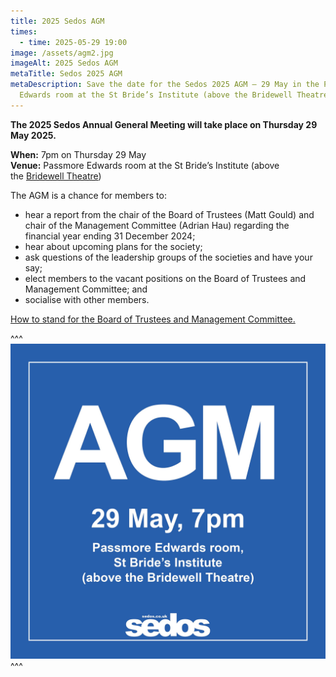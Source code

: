 ```yaml
---
title: 2025 Sedos AGM
times:
  - time: 2025-05-29 19:00
image: /assets/agm2.jpg
imageAlt: 2025 Sedos AGM
metaTitle: Sedos 2025 AGM
metaDescription: Save the date for the Sedos 2025 AGM – 29 May in the Passmore
  Edwards room at the St Bride’s Institute (above the Bridewell Theatre)
---
```

**The 2025 Sedos Annual General Meeting will take place on Thursday 29 May 2025.**

**When:** 7pm on Thursday 29 May\
**Venue:** Passmore Edwards room at the St Bride’s Institute (above the [Bridewell Theatre](https://www.sedos.co.uk/venues/bridewell))

The AGM is a chance for members to:

* hear a report from the chair of the Board of Trustees (Matt Gould) and chair of the Management Committee (Adrian Hau) regarding the financial year ending 31 December 2024;
* hear about upcoming plans for the society;
* ask questions of the leadership groups of the societies and have your say;
* elect members to the vacant positions on the Board of Trustees and Management Committee; and
* socialise with other members.

[How to stand for the Board of Trustees and Management Committee. ](https://www.sedos.co.uk/news/2025-04-01-join-the-trustees-or-management-committee)

^^^
![](/assets/agm.jpg)
^^^